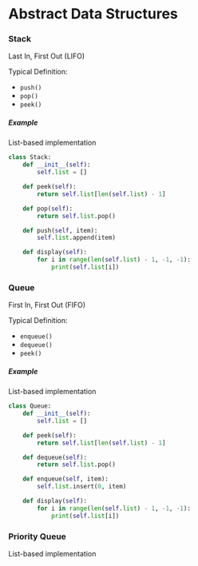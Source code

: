 # Abstract Data Structures

### Stack
Last In, First Out (LIFO)

Typical Definition:

- `push()`
- `pop()`
- `peek()`

##### Example
List-based implementation

```python
class Stack:
    def __init__(self):
        self.list = []

    def peek(self):
        return self.list[len(self.list) - 1]

    def pop(self):
        return self.list.pop()

    def push(self, item):
        self.list.append(item)

    def display(self):
        for i in range(len(self.list) - 1, -1, -1):
            print(self.list[i])
```

### Queue
First In, First Out (FIFO)

Typical Definition:

- `enqueue()`
- `dequeue()`
- `peek()`

##### Example
List-based implementation

```python
class Queue:
    def __init__(self):
        self.list = []

    def peek(self):
        return self.list[len(self.list) - 1]

    def dequeue(self):
        return self.list.pop()

    def enqueue(self, item):
        self.list.insert(0, item)

    def display(self):
        for i in range(len(self.list) - 1, -1, -1):
            print(self.list[i])
```

### Priority Queue
List-based implementation
